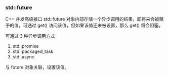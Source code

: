 ### std::future

C++ 并发高级接口 std::future 对象内部存储一个异步调用的结果，即将来会被赋予的值，可通过 get() 访问该值，但如果该值还未被设置，那么 get() 将会阻塞。

可通过 3 种异步调用方式

1. std::promise
2. std::packaged_task
3. std::async

与 future 对象关联，设置该值。